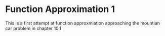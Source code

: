 # Function Approximation 1
This is a first attempt at function approxmiation approaching the mountian car problem in chapter 10.1
